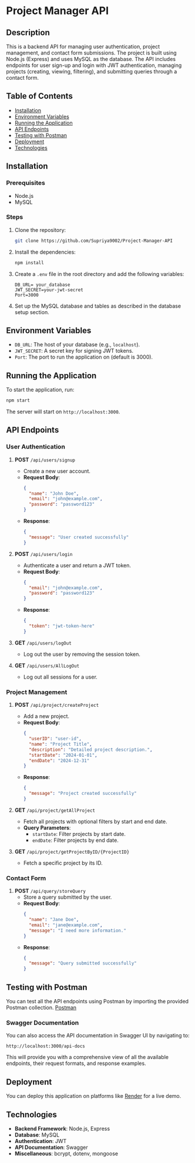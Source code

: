 
# Project Manager API

## Description

This is a backend API for managing user authentication, project management, and contact form submissions. The project is built using Node.js (Express) and uses MySQL as the database. The API includes endpoints for user sign-up and login with JWT authentication, managing projects (creating, viewing, filtering), and submitting queries through a contact form.

## Table of Contents

- [Installation](#installation)
- [Environment Variables](#environment-variables)
- [Running the Application](#running-the-application)
- [API Endpoints](#api-endpoints)
- [Testing with Postman](#testing-with-postman)
- [Deployment](#deployment-optional)
- [Technologies](#technologies)

## Installation

### Prerequisites

- Node.js
- MySQL

### Steps

1. Clone the repository:
    ```bash
    git clone https://github.com/Supriya9002/Project-Manager-API
    ```



2. Install the dependencies:
    ```bash
    npm install
    ```

3. Create a `.env` file in the root directory and add the following variables:
    ```env
    DB_URL= your_database
    JWT_SECRET=your-jwt-secret
    Port=3000
    ```

4. Set up the MySQL database and tables as described in the database setup section.

## Environment Variables

- `DB_URL`: The host of your database (e.g., `localhost`).
- `JWT_SECRET`: A secret key for signing JWT tokens.
- `Port`: The port to run the application on (default is 3000).

## Running the Application

To start the application, run:

```bash
npm start
```

The server will start on `http://localhost:3000`.

## API Endpoints

### User Authentication

1. **POST** `/api/users/signup`
   - Create a new user account.
   - **Request Body**: 
     ```json
     {
       "name": "John Doe",
       "email": "john@example.com",
       "password": "password123"
     }
     ```
   - **Response**: 
     ```json
     {
       "message": "User created successfully"
     }
     ```

2. **POST** `/api/users/login`
   - Authenticate a user and return a JWT token.
   - **Request Body**: 
     ```json
     {
       "email": "john@example.com",
       "password": "password123"
     }
     ```
   - **Response**: 
     ```json
     {
       "token": "jwt-token-here"
     }
     ```

3. **GET** `/api/users/logOut`
   - Log out the user by removing the session token.

4. **GET** `/api/users/AllLogOut`
   - Log out all sessions for a user.

### Project Management

1. **POST** `/api/project/createProject`
   - Add a new project.
   - **Request Body**: 
     ```json
     {
       "userID": "user-id",
       "name": "Project Title",
       "description": "Detailed project description.",
       "startDate": "2024-01-01",
       "endDate": "2024-12-31"
     }
     ```
   - **Response**: 
     ```json
     {
       "message": "Project created successfully"
     }
     ```

2. **GET** `/api/project/getAllProject`
   - Fetch all projects with optional filters by start and end date.
   - **Query Parameters**:
     - `startDate`: Filter projects by start date.
     - `endDate`: Filter projects by end date.

3. **GET** `/api/project/getProjectByID/{ProjectID}`
   - Fetch a specific project by its ID.

### Contact Form

1. **POST** `/api/query/storeQuery`
   - Store a query submitted by the user.
   - **Request Body**:
     ```json
     {
       "name": "Jane Doe",
       "email": "jane@example.com",
       "message": "I need more information."
     }
     ```
   - **Response**: 
     ```json
     {
       "message": "Query submitted successfully"
     }
     ```

## Testing with Postman

You can test all the API endpoints using Postman by importing the provided Postman collection. [Postman](https://cloudy-desert-66836.postman.co/workspace/Supriya-Haldar~3aa99702-245f-47d7-9b5d-5844a41c4096/collection/30849931-dc8d373c-ee11-4de6-97b8-1088a898d5aa?action=share&creator=30849931)

### Swagger Documentation

You can also access the API documentation in Swagger UI by navigating to:

```
http://localhost:3000/api-docs
```

This will provide you with a comprehensive view of all the available endpoints, their request formats, and response examples.

## Deployment

You can deploy this application on platforms like [Render](https://project-manager-api-2.onrender.com) for a live demo.


## Technologies

- **Backend Framework**: Node.js, Express
- **Database**: MySQL
- **Authentication**: JWT
- **API Documentation**: Swagger
- **Miscellaneous**: bcrypt, dotenv, mongoose


